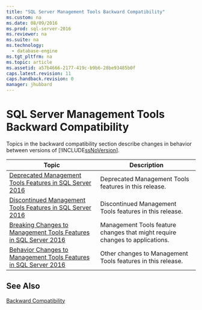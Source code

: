 ```yaml
---
title: "SQL Server Management Tools Backward Compatibility"
ms.custom: na
ms.date: 08/09/2016
ms.prod: sql-server-2016
ms.reviewer: na
ms.suite: na
ms.technology: 
  - database-engine
ms.tgt_pltfrm: na
ms.topic: article
ms.assetid: a57b4666-2177-419c-b9b6-28be93485b0f
caps.latest.revision: 11
caps.handback.revision: 0
manager: jhubbard
---
```

# SQL Server Management Tools Backward Compatibility
Topics in the backward compatibility section describe changes in behavior between versions of [!INCLUDE[ssNoVersion](../../Topics/TopicNameContainA/tokens/ssNoVersion_md.md)].  
  
|**Topic**|**Description**|  
|---------------|---------------------|  
|[Deprecated Management Tools Features in SQL Server 2016](../../Topics/TopicNameNotContainA/Deprecated-Management-Tools-Features-in-SQL-Server-2016.md)|Deprecated Management Tools features in this release.|  
|[Discontinued Management Tools Features in SQL Server 2016](../../Topics/TopicNameNotContainA/Discontinued-Management-Tools-Features-in-SQL-Server-2016.md)|Discontinued Management Tools features in this release.|  
|[Breaking Changes to Management Tools Features in SQL Server 2016](../../Topics/TopicNameNotContainA/Breaking-Changes-to-Management-Tools-Features-in-SQL-Server-2016.md)|Management Tools feature changes that might require changes to applications.|  
|[Behavior Changes to Management Tools Features in SQL Server 2016](../../Topics/TopicNameNotContainA/Behavior-Changes-to-Management-Tools-Features-in-SQL-Server-2016.md)|Other changes to Management Tools features in this release.|  
  
## See Also  
 [Backward Compatibility](assetId:///15d9117e-e2fa-4985-99ea-66a117c1e9fd)